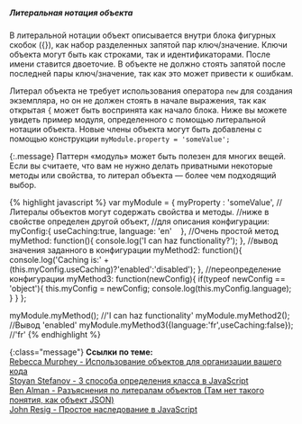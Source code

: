 ##### Литеральная нотация объекта

В литеральной нотации объект описывается внутри блока фигурных скобок ({}), 
как набор разделенных запятой пар ключ/значение. Ключи объекта могут
быть как строками, так и идентификаторами. После имени ставится двоеточие.
В объекте не должно стоять запятой после последней пары ключ/значение,
так как это может привести к ошибкам.

Литерал объекта не требует использования оператора `new` для создания экземпляра,
но он не должен стоять в начале выражения, так как открытая `{` может быть
воспринята как начало блока. Ниже вы можете увидеть пример модуля, определенного
с помощью литеральной нотации объекта. Новые члены объекта могут быть добавлены
с помощью конструкции `myModule.property = 'someValue';`

{:.message}
Паттерн «модуль» может быть полезен для многих вещей. Если вы считаете, что вам
не нужно делать приватными некоторые методы или свойства, то литерал объекта — 
более чем подходящий выбор.

{% highlight javascript %}
var myModule = {
    myProperty : 'someValue',
    //Литералы объектов могут содержать свойства и методы.
    //ниже в свойстве определен другой объект,
    //для описания конфигурации:
    myConfig:{
        useCaching:true,
        language: 'en'   
    },
    //Очень простой метод
    myMethod: function(){
        console.log('I can haz functionality?');
    },
    //вывод значения заданного в конфигурации
    myMethod2: function(){
        console.log('Caching is:' + (this.myConfig.useCaching)?'enabled':'disabled');
    },
    //переопределение конфигурации
    myMethod3: function(newConfig){
        if(typeof newConfig == 'object'){
            this.myConfig = newConfig;
            console.log(this.myConfig.language); 
        }
    }
};

myModule.myMethod(); //'I can haz functionality'
myModule.myMethod2(); //Вывод 'enabled'
myModule.myMethod3({language:'fr',useCaching:false}); //'fr'
{% endhighlight %}

{:class="message"}
**Ссылки по теме:**  
[Rebecca Murphey - Использование объектов для организации вашего кода][1]  
[Stoyan Stefanov - 3 способа определения класса в JavaScript ][2]  
[Ben Alman - Разъяснения по литералам объектов (Там нет такого понятия, как объект JSON)][3]  
[John Resig - Простое наследование в JavaScript][4]

[1]: http://blog.rebeccamurphey.com/2009/10/15/using-objects-to-organize-your-code
[2]: http://www.phpied.com/3-ways-to-define-a-javascript-class/
[3]: http://benalman.com/news/2010/03/theres-no-such-thing-as-a-json/
[4]: http://ejohn.org/blog/simple-javascript-inheritance/
